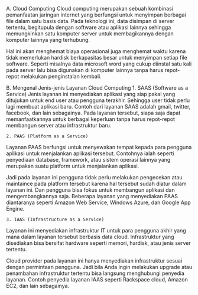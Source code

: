 A. Cloud Computing 
Cloud computing merupakan sebuah kombinasi pemanfaatan jaringan internet yang berfungsi untuk menyimpan berbagai file dalam satu basis data. Pada teknologi ini, data disimpan di server tertentu, begitupula dengan software atau aplikasi lainnya sehingga memungkinkan satu komputer server untuk membagikannya dengan komputer lainnya yang terhubung.

Hal ini akan menghemat biaya operasional juga menghemat waktu karena tidak memerlukan hardisk berkapasitas besar untuk menyimpan setiap file software. Seperti misalnya data microsoft word yang cukup diinstal satu kali pada server lalu bisa digunakan di komputer lainnya tanpa harus repot-repot melakukan penginstalan kembali.

B. Mengenal Jenis-jenis Layanan Cloud Computing
	1. SAAS (Software as a Service)
Jenis layanan ini menyediakan aplikasi yang siap pakai yang ditujukan untuk end user atau pengguna terakhir. Sehingga user tidak perlu lagi membuat aplikasi baru. Contoh dari layanan SAAS adalah gmail, twitter, facebook, dan lain sebagainya. Pada layanan tersebut, siapa saja dapat memanfaatkannya untuk berbagai keperluan tanpa harus repot-repot membangun server atau infrastruktur baru.

	2. PAAS (Platform as a Service)
Layanan PAAS berfungsi untuk menyewakan tempat kepada para pengguna aplikasi untuk menjalankan aplikasi tersebut. Contohnya ialah seperti penyediaan database, framework, atau sistem operasi lainnya yang merupakan suatu platform untuk menjalankan aplikasi.

Jadi pada layanan ini pengguna tidak perlu melakukan pengecekan atau maintaince pada platform tersebut karena hal tersebut sudah diatur dalam layanan ini. Dan pengguna bisa fokus untuk membangun aplikasi dan mengembangkannya saja. Beberapa layanan yang menyediakan PAAS diantaranya seperti Amazon Web Service, Windows Azure, dan Google App Engine.

	3. IAAS (Infrastructure as a Service)
Layanan ini menyediakan infrastruktur IT untuk para pengguna akhir yang mana dalam layanan tersebut berbasis data cloud. Infrastruktur yang disediakan bisa bersifat hardware seperti memori, hardisk, atau jenis server tertentu.

Cloud provider pada layanan ini hanya menyediakan infrastruktur sesuai dengan permintaan pengguna. Jadi bila Anda ingin melakukan upgrade atau penambahan infrastruktur tertentu bisa langsung menghubungi penyedia layanan. Contoh penyedia layanan IAAS seperti Rackspace cloud, Amazon EC2, dan lain sebagainya.